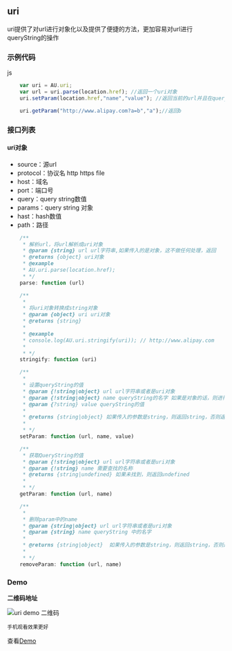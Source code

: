 ## uri
uri提供了对url进行对象化以及提供了便捷的方法，更加容易对url进行queryString的操作


### 示例代码
js
```javascript
	var uri = AU.uri;
	var url = uri.parse(location.href); //返回一个uri对象
	uri.setParam(location.href,"name","value"); //返回当前的url并且在queryString上加上name=value的值

	uri.getParam("http://www.alipay.com?a=b","a");//返回b
```

### 接口列表
#### uri对象
 * source：源url
 * protocol：协议名 http https file
 * host：域名
 * port：端口号
 * query：query string数值
 * params：query string 对象
 * hast：hash数值
 * path：路径

```javascript
	/**
	 * 解析url，将url解析成uri对象
	 * @param {string} url url字符串,如果传入的是对象，这不做任何处理，返回
	 * @returns {object} uri对象
	 * @example
	 * AU.uri.parse(location.href);
	 * */
	parse: function (url)

	/**
	 *
	 * 将uri对象转换成string对象
	 * @param {object} uri uri对象
	 * @returns {string}
	 *
	 * @example
	 * console.log(AU.uri.stringify(uri)); // http://www.alipay.com
	 *
	 * */
	stringify: function (uri)

	/**
	 *
	 * 设置queryString的值
	 * @param {!string|object} url url字符串或者是uri对象
	 * @param {!string|object} name queryString的名字 如果是对象的话，则进行批量设置
	 * @param {?string} value queryString的值
	 *
	 * @returns {string|object} 如果传入的参数是string，则返回string，否则返回uri对象
	 *
	 * */
	setParam: function (url, name, value)

	/**
	 * 获取QueryString的值
	 * @param {!string|object} url url字符串或者是uri对象
	 * @param {!string} name 需要查找的名称
	 * @returns {string|undefined} 如果未找到，则返回undefined
	 *
	 * */
	getParam: function (url, name)

	/**
	 *
	 * 删除param中的name
	 * @param {string|object} url url字符串或者是uri对象
	 * @param {string} name queryString 中的名字
	 *
	 * @returns {string|object}  如果传入的参数是string，则返回string，否则返回uri对象
	 *
	 * */
	removeParam: function (url, name)

```

### Demo
**二维码地址**

![uri demo 二维码](https://i.alipayobjects.com/i/ecmng/png/201407/30M4zmFqUZ.png)

`手机观看效果更好`

查看[Demo](../examples/uri.html)

